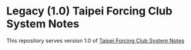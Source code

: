 # Legacy (1.0) Taipei Forcing Club System Notes

This repository serves version 1.0 of [Taipei Forcing Club System Notes](https://github.com/jdh8/bridge-systems)
